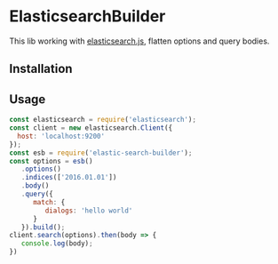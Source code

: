 ElasticsearchBuilder
===

This lib working with [elasticsearch.js](https://www.elastic.co/guide/en/elasticsearch/client/javascript-api/current/index.html), flatten options and  query bodies.

## Installation


## Usage
```javascript
const elasticsearch = require('elasticsearch');
const client = new elasticsearch.Client({
  host: 'localhost:9200'
});
const esb = require('elastic-search-builder');
const options = esb()
   .options()
   .indices(['2016.01.01'])
   .body()
   .query({
      match: {
         dialogs: 'hello world'
      }
   }).build();
client.search(options).then(body => {
   console.log(body);
})
```